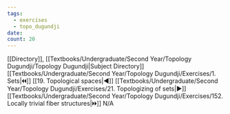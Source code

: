 ```yaml
---
tags:
  - exercises
  - topo_dugundji
date: 
count: 20
---
```

[[Directory]], [[Textbooks/Undergraduate/Second Year/Topology Dugundji/Topology Dugundji|Subject Directory]]
[[Textbooks/Undergraduate/Second Year/Topology Dugundji/Exercises/1. Sets|🞀🞀]] [[19. Topological spaces|◀]] [[Textbooks/Undergraduate/Second Year/Topology Dugundji/Exercises/21. Topologizing of sets|▶]] [[Textbooks/Undergraduate/Second Year/Topology Dugundji/Exercises/152. Locally trivial fiber structures|🞂🞂]]
N/A
